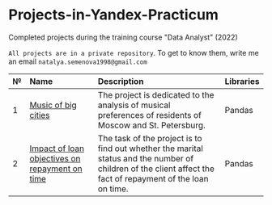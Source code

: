 # Projects-in-Yandex-Practicum
Completed projects during the training course "Data Analyst" (2022)

`All projects are in a private repository`. To get to know them, write me an email `natalya.semenova1998@gmail.com`

| № | Name                      | Description  | Libraries  |
|---|:--------------------------|:-------------|:-----------|
| 1 |[Music of big cities](https://github.com/NSemenova98/Educational-projects-in-Yandex-Practicum/tree/main/Music%20of%20big%20cities)        |The project is dedicated to the analysis of musical preferences of residents of Moscow and St. Petersburg.|Pandas      |
| 2 | [Impact of loan objectives on repayment on time](https://github.com/NSemenova98/Educational-projects-in-Yandex-Practicum/tree/main/Impact%20of%20loan%20objectives%20on%20repayment%20on%20time)            |The task of the project is to find out whether the marital status and the number of children of the client affect the fact of repayment of the loan on time.|Pandas|

